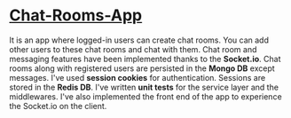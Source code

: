 # [Chat-Rooms-App](https://chat-rooms-app-nwnb.onrender.com/)

It is an app where logged-in users can create chat rooms. You can add other users to these chat rooms and chat with them. Chat room and messaging features have been implemented thanks to the **Socket.io**. Chat rooms along with registered users are persisted in the **Mongo DB** except messages. I've used **session cookies** for authentication. Sessions are stored in the **Redis DB**. I've written **unit tests** for the service layer and the middlewares. I've also implemented the front end of the app to experience the Socket.io on the client.
